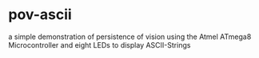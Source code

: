 # pov-ascii
a simple demonstration of persistence of vision using the Atmel ATmega8 Microcontroller and eight LEDs to display ASCII-Strings
